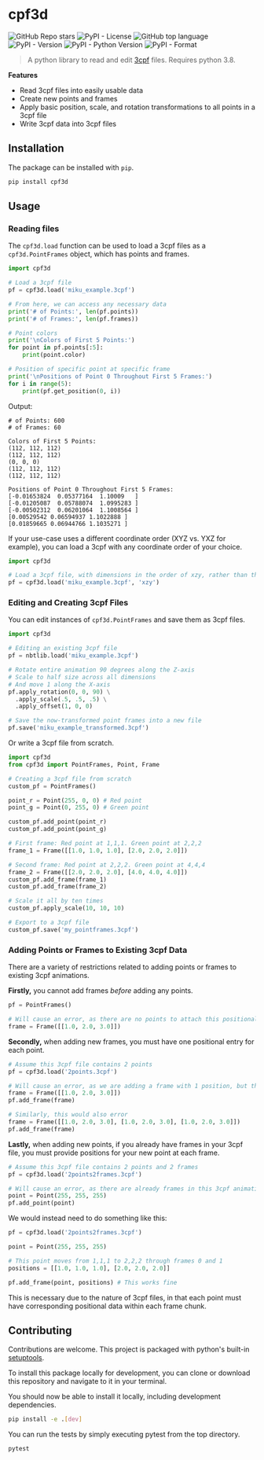 # cpf3d
![GitHub Repo stars](https://img.shields.io/github/stars/ruelalarcon/cpf3d)
![PyPI - License](https://img.shields.io/pypi/l/cpf3d)
![GitHub top language](https://img.shields.io/github/languages/top/ruelalarcon/cpf3d)
![PyPI - Version](https://img.shields.io/pypi/v/cpf3d)
![PyPI - Python Version](https://img.shields.io/pypi/pyversions/cpf3d)
![PyPI - Format](https://img.shields.io/pypi/format/cpf3d)

> A python library to read and edit [3cpf](https://github.com/ruelalarcon/3cpf) files. Requires
> python 3.8.

**Features**

- Read 3cpf files into easily usable data
- Create new points and frames
- Apply basic position, scale, and rotation transformations to all points in a 3cpf file
- Write 3cpf data into 3cpf files

## Installation

The package can be installed with `pip`.

```bash
pip install cpf3d
```

## Usage

### Reading files

The `cpf3d.load` function can be used to load a 3cpf files as a `cpf3d.PointFrames` object, which has points and frames.

```python
import cpf3d

# Load a 3cpf file
pf = cpf3d.load('miku_example.3cpf')

# From here, we can access any necessary data
print('# of Points:', len(pf.points))
print('# of Frames:', len(pf.frames))

# Point colors
print('\nColors of First 5 Points:')
for point in pf.points[:5]:
    print(point.color)

# Position of specific point at specific frame
print('\nPositions of Point 0 Throughout First 5 Frames:')
for i in range(5):
    print(pf.get_position(0, i))
```
Output:
```
# of Points: 600
# of Frames: 60

Colors of First 5 Points:
(112, 112, 112)
(112, 112, 112)
(0, 0, 0)
(112, 112, 112)
(112, 112, 112)

Positions of Point 0 Throughout First 5 Frames:
[-0.01653824  0.05377164  1.10009   ]
[-0.01205087  0.05788074  1.0995283 ]
[-0.00502312  0.06201064  1.1008564 ]
[0.00529542 0.06594937 1.1022888 ]
[0.01859665 0.06944766 1.1035271 ]
```

If your use-case uses a different coordinate order (XYZ vs. YXZ for example), you can load a 3cpf with any coordinate order of your choice.
```python
import cpf3d

# Load a 3cpf file, with dimensions in the order of xzy, rather than the default xyz
pf = cpf3d.load('miku_example.3cpf', 'xzy')
```

### Editing and Creating 3cpf Files

You can edit instances of `cpf3d.PointFrames` and save them as 3cpf files.

```python
import cpf3d

# Editing an existing 3cpf file
pf = nbtlib.load('miku_example.3cpf')

# Rotate entire animation 90 degrees along the Z-axis
# Scale to half size across all dimensions
# And move 1 along the X-axis
pf.apply_rotation(0, 0, 90) \
  .apply_scale(.5, .5, .5) \
  .apply_offset(1, 0, 0)

# Save the now-transformed point frames into a new file
pf.save('miku_example_transformed.3cpf')
```

Or write a 3cpf file from scratch.
```python
import cpf3d
from cpf3d import PointFrames, Point, Frame

# Creating a 3cpf file from scratch
custom_pf = PointFrames()

point_r = Point(255, 0, 0) # Red point
point_g = Point(0, 255, 0) # Green point

custom_pf.add_point(point_r)
custom_pf.add_point(point_g)

# First frame: Red point at 1,1,1. Green point at 2,2,2
frame_1 = Frame([[1.0, 1.0, 1.0], [2.0, 2.0, 2.0]])

# Second frame: Red point at 2,2,2. Green point at 4,4,4
frame_2 = Frame([[2.0, 2.0, 2.0], [4.0, 4.0, 4.0]])
custom_pf.add_frame(frame_1)
custom_pf.add_frame(frame_2)

# Scale it all by ten times
custom_pf.apply_scale(10, 10, 10)

# Export to a 3cpf file
custom_pf.save('my_pointframes.3cpf')
```

### Adding Points or Frames to Existing 3cpf Data

There are a variety of restrictions related to adding points or frames to existing 3cpf animations.

**Firstly,** you cannot add frames *before* adding any points.
```python
pf = PointFrames()

# Will cause an error, as there are no points to attach this positional data to
frame = Frame([[1.0, 2.0, 3.0]])
```

**Secondly,** when adding new frames, you must have one positional entry for each point.
```python
# Assume this 3cpf file contains 2 points
pf = cpf3d.load('2points.3cpf')

# Will cause an error, as we are adding a frame with 1 position, but there are 2 points
frame = Frame([[1.0, 2.0, 3.0]])
pf.add_frame(frame)

# Similarly, this would also error
frame = Frame([[1.0, 2.0, 3.0], [1.0, 2.0, 3.0], [1.0, 2.0, 3.0]])
pf.add_frame(frame)
```

**Lastly,** when adding new points, if you already have frames in your 3cpf file, you must provide positions for your new point at each frame.

```python
# Assume this 3cpf file contains 2 points and 2 frames
pf = cpf3d.load('2points2frames.3cpf')

# Will cause an error, as there are already frames in this 3cpf animation
point = Point(255, 255, 255)
pf.add_point(point)
```

We would instead need to do something like this:
```python
pf = cpf3d.load('2points2frames.3cpf')

point = Point(255, 255, 255)

# This point moves from 1,1,1 to 2,2,2 through frames 0 and 1
positions = [[1.0, 1.0, 1.0], [2.0, 2.0, 2.0]]

pf.add_frame(point, positions) # This works fine
```

This is necessary due to the nature of 3cpf files, in that each point must have corresponding positional data within each frame chunk.

## Contributing

Contributions are welcome. This project is packaged with python's built-in [setuptools](https://setuptools.pypa.io/en/latest/).

To install this package locally for development, you can clone or download this repository and navigate to it in your terminal.

You should now be able to install it locally, including development dependencies.

```bash
pip install -e .[dev]
```

You can run the tests by simply executing pytest from the top directory.

```bash
pytest
```
